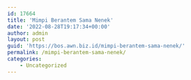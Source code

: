 ```yaml
---
id: 17664
title: 'Mimpi Berantem Sama Nenek'
date: '2022-08-28T19:17:34+00:00'
author: admin
layout: post
guid: 'https://bos.awn.biz.id/mimpi-berantem-sama-nenek/'
permalink: /mimpi-berantem-sama-nenek/
categories:
    - Uncategorized
---
```


